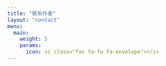 ```yaml
---
title: "联系作者"
layout: "contact"
menu:
  main:
    weight: 5
    params:
      icon: <i class="fas fa-fw fa-envelope"></i>
---
```

